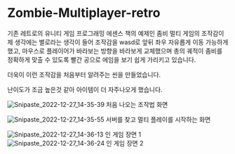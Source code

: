 # Zombie-Multiplayer-retro

기존 레트로의 유니티 게임 프로그래밍 에센스 책의 예제인
좀비 멀티 게임의 조작감이 제 생각에는 별로라는 생각이 들어
조작감을 wasd로 앞뒤 좌우 자유롭게 이동 가능하게 했고,
마우스로 플레이어가 바라보는 방향을 바라보게 교체했으며
총의 궤적이 좀비를 정확하게 맞출 수 있도록 빨간 공으로 에임을 보기 쉽게 가리키고 있습니다.

더욱이 이런 조작감을 처음부터 알려주는 씬을 만들었습니다.

난이도가 조금 높은것 같아 아이템이 더 자주나오게 했습니다.


![Snipaste_2022-12-27_14-35-39](https://user-images.githubusercontent.com/63357336/209616695-52add304-fab7-40a8-9071-803cfb8ede3e.png)
처음 나오는 조작법 화면

![Snipaste_2022-12-27_14-35-55](https://user-images.githubusercontent.com/63357336/209616701-36338fe9-2878-49ef-8828-f115fa0577f5.png)
서버를 찾고 멀티 플레이를 시작하는 화면

![Snipaste_2022-12-27_14-36-13](https://user-images.githubusercontent.com/63357336/209616702-a5f529c7-6f0c-4651-b3fc-6889bbecfe7a.png)
인 게임 장면 1
![Snipaste_2022-12-27_14-36-24](https://user-images.githubusercontent.com/63357336/209616705-98f810d2-7e89-4dbb-bc45-aa92d6f0493d.png)
인 게임 장면 2
